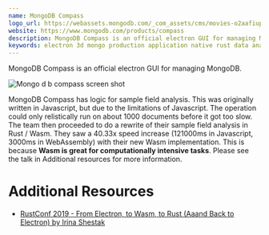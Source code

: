 ```yaml
---
name: MongoDB Compass
logo_url: https://webassets.mongodb.com/_com_assets/cms/movies-o2aafiup8h.png
website: https://www.mongodb.com/products/compass
description: MongoDB Compass is an official electron GUI for managing MongoDB.
keywords: electron 3d mongo production application native rust data analysis analyze
---
```


MongoDB Compass is an official electron GUI for managing MongoDB.

![Mongo d b compass screen shot](https://webassets.mongodb.com/_com_assets/cms/movies-o2aafiup8h.png)

MongoDB Compass has logic for sample field analysis. This was originally written in Javascript, but due to the limitations of Javascript. The operation could only relistically run on about 1000 documents before it got too slow. The team then proceeded to do a rewrite of their sample field analysis in Rust / Wasm. They saw a 40.33x speed increase (121000ms in Javascript, 3000ms in WebAssembly) with their new Wasm implementation. This is because **Wasm is great for computationally intensive tasks**. Please see the talk in Additional resources for more information.

# Additional Resources

- [RustConf 2019 - From Electron, to Wasm, to Rust (Aaand Back to Electron) by Irina Shestak](https://youtu.be/lLzFJenzBng)
